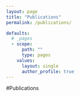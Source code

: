 ```yaml
---
layout: page
title: "Publications"
permalink: /publications/

defaults:
  # _pages
  - scope:
      path: ""
      type: pages
    values:
      layout: single
      author_profile: true
---
```


#Publications
